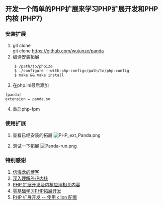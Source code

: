 ## 开发一个简单的PHP扩展来学习PHP扩展开发和PHP内核  (PHP7)

### 安装扩展
1. git clone   
git clone https://github.com/wujunze/panda 
2. 编译安装拓展
```$xslt
    $ /path/to/phpize
    $ ./configure --with-php-config=/path/to/php-config
    $ make && make install
```
3. 在php.ini最后添加
 ```$xslt
 [panda]
 extension = panda.so
```
4. 重启php-fpm

### 使用扩展
1. 查看已经安装的拓展
![PHP_ext_Panda.png](https://ooo.0o0.ooo/2017/07/04/595b36970d687.png)

2. 测试一下拓展
![Panda-run.png](https://ooo.0o0.ooo/2017/07/04/595b369431eee.png)

### 特别感谢
1. [信海龙的博客](http://www.bo56.com/)
2. [深入理解PHP内核](http://www.php-internals.com/)
3. [PHP 扩展开发及内核应用相关内容](https://www.markbj.com/book/8x2e106/4294)
4. [零基础学习PHP拓展开发](http://zhijia.io/essay/105250)
5. [PHP 扩展开发 -- 使用 clion 配置](http://hihozhou.com/blog/2017/04/27/clion-php-ext.html)
